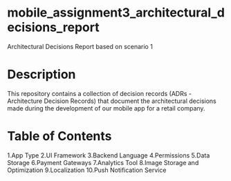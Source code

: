 # mobile_assignment3_architectural_decisions_report

Architectural Decisions Report based on scenario 1

# Description

This repository contains a collection of decision records (ADRs - Architecture Decision Records) that document the architectural decisions made during the development of our mobile app for a retail company.

# Table of Contents

1.App Type
2.UI Framework
3.Backend Language
4.Permissions
5.Data Storage
6.Payment Gateways
7.Analytics Tool
8.Image Storage and Optimization
9.Localization
10.Push Notification Service
